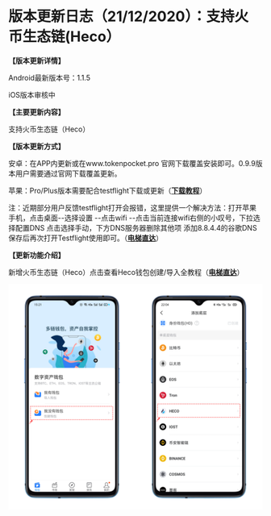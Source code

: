 # 版本更新日志（21/12/2020）：支持火币生态链\(Heco）

**【版本更新详情】**

Android最新版本号：1.1.5

iOS版本审核中

**【主要更新内容】**

 支持火币生态链（Heco）

**【版本更新方式】**

安卓：在APP内更新或在www.tokenpocket.pro 官网下载覆盖安装即可。0.9.9版本用户需要通过官网下载覆盖更新。

苹果：Pro/Plus版本需要配合testflight下载或更新（[**下载教程**](https://www.yuque.com/tokenpocket/gz8u7f/ktgryh)）

注：近期部分用户反馈testflight打开会报错，这里提供一个解决方法：打开苹果手机，点击桌面--选择设置 --点击wifi --点击当前连接wifi右侧的小叹号，下拉选择配置DNS 点击选择手动，下方DNS服务器删除其他项 添加8.8.4.4的谷歌DNS 保存后再次打开Testflight使用即可。（[**电梯直达**](https://www.yuque.com/tokenpocket/gz8u7f/fzigb3)）

**【更新功能介绍】**

新增火币生态链（Heco）点击查看Heco钱包创建/导入全教程（[**电梯直达**](https://www.yuque.com/tokenpocket/gz8u7f/lzzpb7)）

![](../../.gitbook/assets/01.png)



